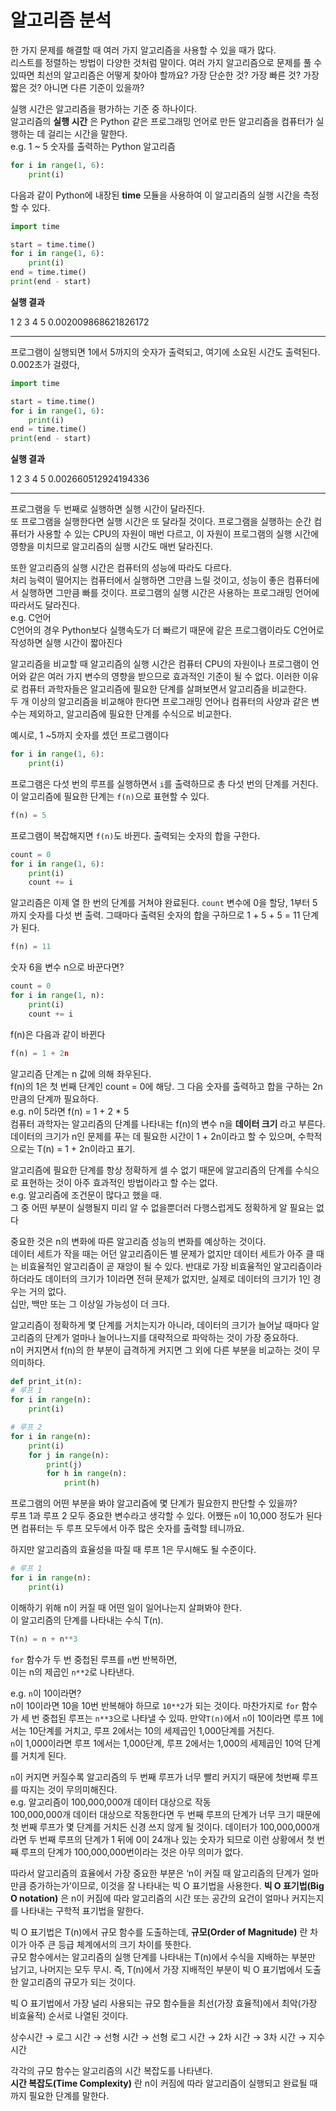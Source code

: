 # 알고리즘 분석

한 가지 문제를 해결할 때 여러 가지 알고리즘을 사용할 수 있을 때가 많다.  
리스트를 정렬하는 방법이 다양한 것처럼 말이다. 여러 가지 알고리즘으로 문제를 풀 수 있따면 최선의 알고리즘은 어떻게 찾아야 할까요? 가장 단순한 것? 가장 빠른 것? 가장 짧은 것? 아니면 다른 기준이 있을까?

실행 시간은 알고리즘을 평가하는 기준 중 하나이다.  
알고리즘의 **실행 시간** 은 Python 같은 프로그래밍 언어로 만든 알고리즘을 컴퓨터가 실행하는 데 걸리는 시간을 말한다.  
e.g.  1 ~ 5 숫자를 출력하는 Python 알고리즘

```python
for i in range(1, 6):
    print(i)
```

다음과 같이 Python에 내장된 **time** 모듈을 사용하여 이 알고리즘의 실행 시간을 측정할 수 있다.

```python
import time

start = time.time()
for i in range(1, 6):
    print(i)
end = time.time()
print(end - start)
```

**실행 결과**

1
2
3
4
5
0.002009868621826172

---

프로그램이 실행되면 1에서 5까지의 숫자가 출력되고, 여기에 소요된 시간도 출력된다. 0.002초가 걸렸다,

```python
import time

start = time.time()
for i in range(1, 6):
    print(i)
end = time.time()
print(end - start)
```

**실행 결과**

1
2
3
4
5
0.002660512924194336

---

프로그램을 두 번째로 실행하면 실행 시간이 달라진다.   
또 프로그램을 실행한다면 실행 시간은 또 달라질 것이다. 프로그램을 실행하는 순간 컴퓨터가 사용할 수 있는 CPU의 자원이 매번 다르고, 이 자원이 프로그램의 실행 시간에 영향을 미치므로 알고리즘의 실행 시간도 매번 달라진다.

또한 알고리즘의 실행 시간은 컴퓨터의 성능에 따라도 다르다.  
처리 능력이 떨어지는 컴퓨터에서 실행하면 그만큼 느릴 것이고, 성능이 좋은 컴퓨터에서 실행하면 그만큼 빠를 것이다. 프로그램의 실행 시간은 사용하는 프로그래밍 언어에 따라서도 달라진다.  
e.g. C언어  
C언어의 경우 Python보다 실행속도가 더 빠르기 때문에 같은 프로그램이라도 C언어로 작성하면 실행 시간이 짧아진다

알고리즘을 비교할 때 알고리즘의 실행 시간은 컴퓨터 CPU의 자원이나 프로그램이 언어와 같은 여러 가지 변수의 영향을 받으므로 효과적인 기준이 될 수 없다. 이러한 이유로 컴퓨터 과학자들은 알고리즘에 필요한 단계를 살펴보면서 알고리즘을 비교한다.  
두 개 이상의 알고리즘을 비교해야 한다면 프로그래밍 언어나 컴퓨터의 사양과 같은 변수는 제외하고, 알고리즘에 필요한 단계를 수식으로 비교한다.

예시로, 1 ~5까지 숫자를 셌던 프로그램이다

```python
for i in range(1, 6):
    print(i)
```

프로그램은 다섯 번의 루프를 실행하면서 `i`를 출력하므로 총 다섯 번의 단계를 거친다.  
이 알고리즘에 필요한 단계는 `f(n)`으로 표현할 수 있다.

```python
f(n) = 5
```

프로그램이 복잡해지면 `f(n)`도 바뀐다. 출력되는 숫자의 합을 구한다.

```python
count = 0
for i in range(1, 6):
    print(i)
    count += i
```

알고리즘은 이제 열 한 번의 단계를 거쳐야 완료된다.  `count` 변수에 0을 할당, 1부터 5까지 숫자를 다섯 번 출력. 그때마다 출력된 숫자의 합을 구하므로 1 + 5 + 5 = 11 단계가 된다.

```python
f(n) = 11
```

숫자 6을 변수 n으로 바꾼다면?

```python
count = 0
for i in range(1, n):
    print(i)
    count += i
```

f(n)은 다음과 같이 바뀐다

```python
f(n) = 1 + 2n
```

알고리즘 단계는 n 값에 의해 좌우된다.  
f(n)의 1은 첫 번째 단계인 count = 0에 해당. 그 다음 숫자를 출력하고 합을 구하는 2n만큼의 단계까 필요하다.   
e.g. n이 5라면 f(n) = 1 + 2 * 5  
컴퓨터 과학자는 알고리즘의 단계를 나타내는 f(n)의 변수 n을 **데이터 크기** 라고 부른다.  
데이터의 크기가 n인 문제를 푸는 데 필요한 시간이 1 + 2n이라고 할 수 있으며, 수학적으로는 T(n) = 1 + 2n이라고 표기.

알고리즘에 필요한 단계를 항상 정확하게 셀 수 없기 때문에 알고리즘의 단계를 수식으로 표현하는 것이 아주 효과적인 방법이라고 할 수는 없다.  
e.g. 알고리즘에 조건문이 많다고 했을 때.  
그 중 어떤 부분이 실행될지 미리 알 수 없을뿐더러 다행스럽게도 정확하게 알 필요는 없다

중요한 것은 n의 변화에 따른 알고리즘 성능의 변화를 예상하는 것이다.  
데이터 세트가 작을 때는 어던 알고리즘이든 별 문제가 없지만 데이터 세트가 아주 클 때는 비효율적인 알고리즘이 곧 재앙이 될 수 있다. 반대로 가장 비효율적인 알고리즘이라 하더라도 데이터의 크기가 1이라면 전혀 문제가 없지만, 실제로 데이터의 크기가 1인 경우는 거의 없다.  
십만, 백만 또는 그 이상일 가능성이 더 크다.

알고리즘이 정확하게 몇 단계를 거치는지가 아니라, 데이터의 크기가 늘어날 때마다 알고리즘의 단계가 얼마나 늘어나느지를 대략적으로 파악하는 것이 가장 중요하다.  
n이 커지면서 f(n)의 한 부분이 급격하게 커지면 그 외에 다른 부분을 비교하는 것이 무의미하다.

```python
def print_it(n):
# 루프 1
for i in range(n):
    print(i)

# 루프 2
for i in range(n):
    print(i)
    for j in range(n):
        print(j)
        for h in range(n):
            print(h)
```

프로그램의 어떤 부분을 봐야 알고리즘에 몇 단계가 필요한지 판단할 수 있을까?  
루프 1과 루프 2 모두 중요한 변수라고 생각할 수 있다. 어쨌든 `n`이 10,000 정도가 된다면 컴퓨터는 두 루프 모두에서 아주 많은 숫자를 출력할 테니까요.

하지만 알고리즘의 효율성을 따질 때 루프 1은 무시해도 될 수준이다.

```python
# 루프 1
for i in range(n):
    print(i)
```

이해하기 위해 n이 커질 때 어떤 일이 일어나는지 살펴봐야 한다.  
이 알고리즘의 단계를 나타내는 수식 T(n).

```python
T(n) = n + n**3
```

`for` 함수가 두 번  중첩된 루프를 `n`번 반복하면,  
이는 n의 제곱인 `n**2`로 나타낸다.

e.g. `n`이 10이라면?  
n이 10이라면 10을 10번 반복해야 하므로 `10**2`가 되는 것이다. 마찬가지로 `for` 함수가 세 번 중첩된 루프는 `n**3`으로 나타낼 수 있따. 만약`T(n)`에서 `n`이 10이라면 루프 1에서는 10단계를 거치고, 루프 2에서는 10의 세제곱인 1,000단계를 거친다.  
`n`이 1,000이라면 루프 1에서는 1,000단계, 루프 2에서는 1,000의 세제곱인 10억 단계를 거치게 된다.

`n`이 커지면 커질수록 알고리즘의 두 번째 루프가 너무 빨리 커지기 때문에 첫번째 루프를 따지는 것이 무의미해진다.  
e.g. 알고리즘이 100,000,000개 데이터 대상으로 작동  
100,000,000개 데이터 대상으로 작동한다면 두 번째 루프의 단계가 너무 크기 때문에 첫 번째 루프가 몇 단계를 거치든 신경 쓰지 않게 될 것이다. 데이터가 100,000,000개라면 두 번째 루프의 단계가 1 뒤에 0이 24개나 있는 숫자가 되므로 이런 상황에서 첫 번째 루프의 단계가 100,000,000번이라는 것은 아무 의미가 없다.

따라서 알고리즘의 효율에서 가장 중요한 부분은 ‘n이 커질 때 알고리즘의 단계가 얼마만큼 증가하는가’이므로, 이것을 잘 나타내는 빅 O 표기법을 사용한다. **빅 O 표기법(Big O notation)** 은 n이 커짐에 따라 알고리즘의 시간 또는 공간의 요건이 얼마나 커지는지를 나타내는 구학적 표기법을 말한다.

빅 O 표기법은 T(n)에서 규모 함수를 도출하는데, **규모(Order of Magnitude)** 란 차이가 아주 큰 등급 체계에서의 크기 차이를 뜻한다.  
규모 함수에서는 알고리즘의 실행 단계를 나타내는 T(n)에서 수식을 지배하는 부분만 남기고, 나머지는 모두 무시. 즉, T(n)에서 가장 지배적인 부분이 빅 O 표기법에서 도출한 알고리즘의 규모가 되는 것이다.

빅 O 표기법에서 가장 널리 사용되는 규모 함수들을 최선(가장 효율적)에서 최악(가장 비효율적) 순서로 나열된 것이다.

상수시간 → 로그 시간 → 선형 시간 → 선형 로그 시간 → 2차 시간 → 3차 시간 → 지수 시간

각각의 규모 함수는 알고리즘의 시간 복잡도를 나타낸다.  
**시간 복잡도(Time Complexity)** 란 n이 커짐에 따라 알고리즘이 실행되고 완료될 때까지 필요한 단계를 말한다.